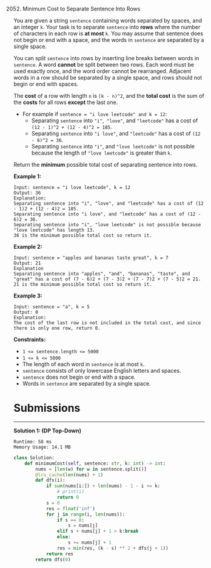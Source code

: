 2052. Minimum Cost to Separate Sentence Into Rows

You are given a string `sentence` containing words separated by spaces, and an integer `k`. Your task is to separate `sentence` into **rows** where the number of characters in each row is **at most** `k`. You may assume that sentence does not begin or end with a space, and the words in `sentence` are separated by a single space.

You can split `sentence` into rows by inserting line breaks between words in `sentence`. A word **cannot** be split between two rows. Each word must be used exactly once, and the word order cannot be rearranged. Adjacent words in a row should be separated by a single space, and rows should not begin or end with spaces.

The **cost** of a row with length `n` is `(k - n)^2`, and the **total cost** is the sum of the **costs** for all rows **except** the last one.

* For example if `sentence = "i love leetcode" and k = 12`:
    * Separating `sentence` into `"i"`,` "love"`, and `"leetcode"` has a cost of `(12 - 1)^2 + (12 - 4)^2 = 185`.
    * Separating `sentence` into `"i love"`, and `"leetcode"` has a cost of `(12 - 6)^2 = 36`.
    * Separating `sentence` into `"i"`, and `"love leetcode"` is not possible because the length of `"love leetcode"` is greater than `k`.

Return the **minimum** possible total cost of separating sentence into rows.

 

**Example 1:**
```
Input: sentence = "i love leetcode", k = 12
Output: 36
Explanation:
Separating sentence into "i", "love", and "leetcode" has a cost of (12 - 1)2 + (12 - 4)2 = 185.
Separating sentence into "i love", and "leetcode" has a cost of (12 - 6)2 = 36.
Separating sentence into "i", "love leetcode" is not possible because "love leetcode" has length 13.
36 is the minimum possible total cost so return it.
```

**Example 2:**
```
Input: sentence = "apples and bananas taste great", k = 7
Output: 21
Explanation
Separating sentence into "apples", "and", "bananas", "taste", and "great" has a cost of (7 - 6)2 + (7 - 3)2 + (7 - 7)2 + (7 - 5)2 = 21.
21 is the minimum possible total cost so return it.
```

**Example 3:**
```
Input: sentence = "a", k = 5
Output: 0
Explanation:
The cost of the last row is not included in the total cost, and since there is only one row, return 0.
```

**Constraints:**

* `1 <= sentence.length <= 5000`
* `1 <= k <= 5000`
* The length of each word in `sentence` is at most `k`.
* `sentence` consists of only lowercase English letters and spaces.
* `sentence` does not begin or end with a space.
* Words in `sentence` are separated by a single space.

# Submissions
---
**Solution 1: (DP Top-Down)**
```
Runtime: 58 ms
Memory Usage: 14.1 MB
```
```python
class Solution:
    def minimumCost(self, sentence: str, k: int) -> int:
        nums = [len(w) for w in sentence.split()]
        @lru_cache(len(nums) + 1)
        def dfs(i):
            if sum(nums[i:]) + len(nums) - 1 - i <= k:
                # print(i)
                return 0
            s = 0
            res = float('inf')
            for j in range(i, len(nums)):
                if s == 0:
                    s = nums[j]
                elif s + nums[j] + 1 > k:break
                else:
                    s += nums[j] + 1
                res = min(res, (k - s) ** 2 + dfs(j + 1))
            return res
        return dfs(0)
```
